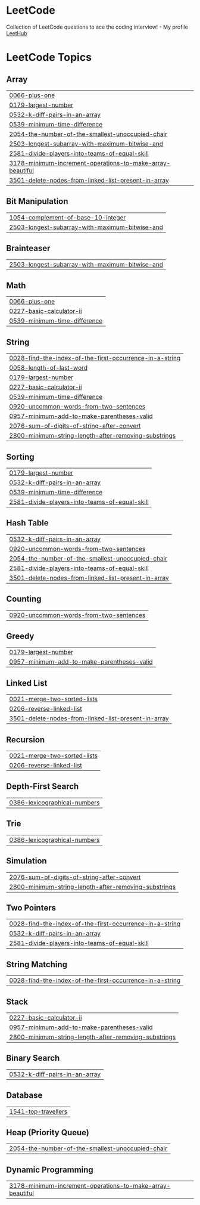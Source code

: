 # LeetCode
Collection of LeetCode questions to ace the coding interview! - My profile [LeetHub](https://leetcode.com/yugurlu/)

<!---LeetCode Topics Start-->
# LeetCode Topics
## Array
|  |
| ------- |
| [0066-plus-one](https://github.com/yugurlu/LeetCode/tree/master/0066-plus-one) |
| [0179-largest-number](https://github.com/yugurlu/LeetCode/tree/master/0179-largest-number) |
| [0532-k-diff-pairs-in-an-array](https://github.com/yugurlu/LeetCode/tree/master/0532-k-diff-pairs-in-an-array) |
| [0539-minimum-time-difference](https://github.com/yugurlu/LeetCode/tree/master/0539-minimum-time-difference) |
| [2054-the-number-of-the-smallest-unoccupied-chair](https://github.com/yugurlu/LeetCode/tree/master/2054-the-number-of-the-smallest-unoccupied-chair) |
| [2503-longest-subarray-with-maximum-bitwise-and](https://github.com/yugurlu/LeetCode/tree/master/2503-longest-subarray-with-maximum-bitwise-and) |
| [2581-divide-players-into-teams-of-equal-skill](https://github.com/yugurlu/LeetCode/tree/master/2581-divide-players-into-teams-of-equal-skill) |
| [3178-minimum-increment-operations-to-make-array-beautiful](https://github.com/yugurlu/LeetCode/tree/master/3178-minimum-increment-operations-to-make-array-beautiful) |
| [3501-delete-nodes-from-linked-list-present-in-array](https://github.com/yugurlu/LeetCode/tree/master/3501-delete-nodes-from-linked-list-present-in-array) |
## Bit Manipulation
|  |
| ------- |
| [1054-complement-of-base-10-integer](https://github.com/yugurlu/LeetCode/tree/master/1054-complement-of-base-10-integer) |
| [2503-longest-subarray-with-maximum-bitwise-and](https://github.com/yugurlu/LeetCode/tree/master/2503-longest-subarray-with-maximum-bitwise-and) |
## Brainteaser
|  |
| ------- |
| [2503-longest-subarray-with-maximum-bitwise-and](https://github.com/yugurlu/LeetCode/tree/master/2503-longest-subarray-with-maximum-bitwise-and) |
## Math
|  |
| ------- |
| [0066-plus-one](https://github.com/yugurlu/LeetCode/tree/master/0066-plus-one) |
| [0227-basic-calculator-ii](https://github.com/yugurlu/LeetCode/tree/master/0227-basic-calculator-ii) |
| [0539-minimum-time-difference](https://github.com/yugurlu/LeetCode/tree/master/0539-minimum-time-difference) |
## String
|  |
| ------- |
| [0028-find-the-index-of-the-first-occurrence-in-a-string](https://github.com/yugurlu/LeetCode/tree/master/0028-find-the-index-of-the-first-occurrence-in-a-string) |
| [0058-length-of-last-word](https://github.com/yugurlu/LeetCode/tree/master/0058-length-of-last-word) |
| [0179-largest-number](https://github.com/yugurlu/LeetCode/tree/master/0179-largest-number) |
| [0227-basic-calculator-ii](https://github.com/yugurlu/LeetCode/tree/master/0227-basic-calculator-ii) |
| [0539-minimum-time-difference](https://github.com/yugurlu/LeetCode/tree/master/0539-minimum-time-difference) |
| [0920-uncommon-words-from-two-sentences](https://github.com/yugurlu/LeetCode/tree/master/0920-uncommon-words-from-two-sentences) |
| [0957-minimum-add-to-make-parentheses-valid](https://github.com/yugurlu/LeetCode/tree/master/0957-minimum-add-to-make-parentheses-valid) |
| [2076-sum-of-digits-of-string-after-convert](https://github.com/yugurlu/LeetCode/tree/master/2076-sum-of-digits-of-string-after-convert) |
| [2800-minimum-string-length-after-removing-substrings](https://github.com/yugurlu/LeetCode/tree/master/2800-minimum-string-length-after-removing-substrings) |
## Sorting
|  |
| ------- |
| [0179-largest-number](https://github.com/yugurlu/LeetCode/tree/master/0179-largest-number) |
| [0532-k-diff-pairs-in-an-array](https://github.com/yugurlu/LeetCode/tree/master/0532-k-diff-pairs-in-an-array) |
| [0539-minimum-time-difference](https://github.com/yugurlu/LeetCode/tree/master/0539-minimum-time-difference) |
| [2581-divide-players-into-teams-of-equal-skill](https://github.com/yugurlu/LeetCode/tree/master/2581-divide-players-into-teams-of-equal-skill) |
## Hash Table
|  |
| ------- |
| [0532-k-diff-pairs-in-an-array](https://github.com/yugurlu/LeetCode/tree/master/0532-k-diff-pairs-in-an-array) |
| [0920-uncommon-words-from-two-sentences](https://github.com/yugurlu/LeetCode/tree/master/0920-uncommon-words-from-two-sentences) |
| [2054-the-number-of-the-smallest-unoccupied-chair](https://github.com/yugurlu/LeetCode/tree/master/2054-the-number-of-the-smallest-unoccupied-chair) |
| [2581-divide-players-into-teams-of-equal-skill](https://github.com/yugurlu/LeetCode/tree/master/2581-divide-players-into-teams-of-equal-skill) |
| [3501-delete-nodes-from-linked-list-present-in-array](https://github.com/yugurlu/LeetCode/tree/master/3501-delete-nodes-from-linked-list-present-in-array) |
## Counting
|  |
| ------- |
| [0920-uncommon-words-from-two-sentences](https://github.com/yugurlu/LeetCode/tree/master/0920-uncommon-words-from-two-sentences) |
## Greedy
|  |
| ------- |
| [0179-largest-number](https://github.com/yugurlu/LeetCode/tree/master/0179-largest-number) |
| [0957-minimum-add-to-make-parentheses-valid](https://github.com/yugurlu/LeetCode/tree/master/0957-minimum-add-to-make-parentheses-valid) |
## Linked List
|  |
| ------- |
| [0021-merge-two-sorted-lists](https://github.com/yugurlu/LeetCode/tree/master/0021-merge-two-sorted-lists) |
| [0206-reverse-linked-list](https://github.com/yugurlu/LeetCode/tree/master/0206-reverse-linked-list) |
| [3501-delete-nodes-from-linked-list-present-in-array](https://github.com/yugurlu/LeetCode/tree/master/3501-delete-nodes-from-linked-list-present-in-array) |
## Recursion
|  |
| ------- |
| [0021-merge-two-sorted-lists](https://github.com/yugurlu/LeetCode/tree/master/0021-merge-two-sorted-lists) |
| [0206-reverse-linked-list](https://github.com/yugurlu/LeetCode/tree/master/0206-reverse-linked-list) |
## Depth-First Search
|  |
| ------- |
| [0386-lexicographical-numbers](https://github.com/yugurlu/LeetCode/tree/master/0386-lexicographical-numbers) |
## Trie
|  |
| ------- |
| [0386-lexicographical-numbers](https://github.com/yugurlu/LeetCode/tree/master/0386-lexicographical-numbers) |
## Simulation
|  |
| ------- |
| [2076-sum-of-digits-of-string-after-convert](https://github.com/yugurlu/LeetCode/tree/master/2076-sum-of-digits-of-string-after-convert) |
| [2800-minimum-string-length-after-removing-substrings](https://github.com/yugurlu/LeetCode/tree/master/2800-minimum-string-length-after-removing-substrings) |
## Two Pointers
|  |
| ------- |
| [0028-find-the-index-of-the-first-occurrence-in-a-string](https://github.com/yugurlu/LeetCode/tree/master/0028-find-the-index-of-the-first-occurrence-in-a-string) |
| [0532-k-diff-pairs-in-an-array](https://github.com/yugurlu/LeetCode/tree/master/0532-k-diff-pairs-in-an-array) |
| [2581-divide-players-into-teams-of-equal-skill](https://github.com/yugurlu/LeetCode/tree/master/2581-divide-players-into-teams-of-equal-skill) |
## String Matching
|  |
| ------- |
| [0028-find-the-index-of-the-first-occurrence-in-a-string](https://github.com/yugurlu/LeetCode/tree/master/0028-find-the-index-of-the-first-occurrence-in-a-string) |
## Stack
|  |
| ------- |
| [0227-basic-calculator-ii](https://github.com/yugurlu/LeetCode/tree/master/0227-basic-calculator-ii) |
| [0957-minimum-add-to-make-parentheses-valid](https://github.com/yugurlu/LeetCode/tree/master/0957-minimum-add-to-make-parentheses-valid) |
| [2800-minimum-string-length-after-removing-substrings](https://github.com/yugurlu/LeetCode/tree/master/2800-minimum-string-length-after-removing-substrings) |
## Binary Search
|  |
| ------- |
| [0532-k-diff-pairs-in-an-array](https://github.com/yugurlu/LeetCode/tree/master/0532-k-diff-pairs-in-an-array) |
## Database
|  |
| ------- |
| [1541-top-travellers](https://github.com/yugurlu/LeetCode/tree/master/1541-top-travellers) |
## Heap (Priority Queue)
|  |
| ------- |
| [2054-the-number-of-the-smallest-unoccupied-chair](https://github.com/yugurlu/LeetCode/tree/master/2054-the-number-of-the-smallest-unoccupied-chair) |
## Dynamic Programming
|  |
| ------- |
| [3178-minimum-increment-operations-to-make-array-beautiful](https://github.com/yugurlu/LeetCode/tree/master/3178-minimum-increment-operations-to-make-array-beautiful) |
<!---LeetCode Topics End-->